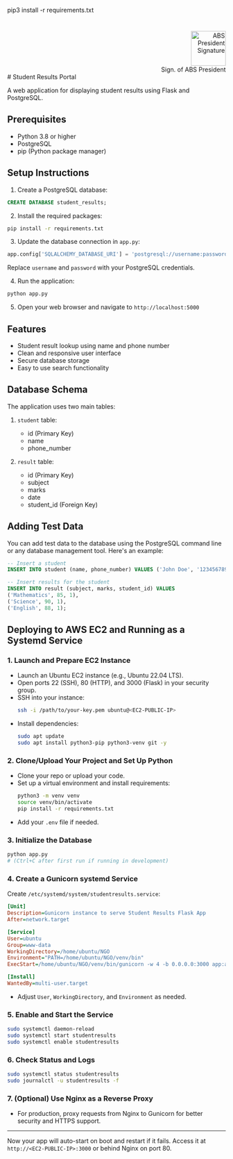 pip3 install -r requirements.txt<!-- Other result content -->

<div style="text-align: right; margin-top: 40px;">
    <div>
        <img src="{{ url_for('static', filename='signature_abs_president.jpg') }}" alt="ABS President Signature" style="height:80px;">
    </div>
    <div>
        <span>Sign. of ABS President</span>
    </div>
</div># Student Results Portal

A web application for displaying student results using Flask and PostgreSQL.

## Prerequisites

- Python 3.8 or higher
- PostgreSQL
- pip (Python package manager)

## Setup Instructions

1. Create a PostgreSQL database:
```sql
CREATE DATABASE student_results;
```

2. Install the required packages:
```bash
pip install -r requirements.txt
```

3. Update the database connection in `app.py`:
```python
app.config['SQLALCHEMY_DATABASE_URI'] = 'postgresql://username:password@localhost/student_results'
```
Replace `username` and `password` with your PostgreSQL credentials.

4. Run the application:
```bash
python app.py
```

5. Open your web browser and navigate to `http://localhost:5000`

## Features

- Student result lookup using name and phone number
- Clean and responsive user interface
- Secure database storage
- Easy to use search functionality

## Database Schema

The application uses two main tables:

1. `student` table:
   - id (Primary Key)
   - name
   - phone_number

2. `result` table:
   - id (Primary Key)
   - subject
   - marks
   - date
   - student_id (Foreign Key)

## Adding Test Data

You can add test data to the database using the PostgreSQL command line or any database management tool. Here's an example:

```sql
-- Insert a student
INSERT INTO student (name, phone_number) VALUES ('John Doe', '1234567890');

-- Insert results for the student
INSERT INTO result (subject, marks, student_id) VALUES 
('Mathematics', 85, 1),
('Science', 90, 1),
('English', 88, 1);
```

## Deploying to AWS EC2 and Running as a Systemd Service

### 1. Launch and Prepare EC2 Instance
- Launch an Ubuntu EC2 instance (e.g., Ubuntu 22.04 LTS).
- Open ports 22 (SSH), 80 (HTTP), and 3000 (Flask) in your security group.
- SSH into your instance:
  ```sh
  ssh -i /path/to/your-key.pem ubuntu@<EC2-PUBLIC-IP>
  ```
- Install dependencies:
  ```sh
  sudo apt update
  sudo apt install python3-pip python3-venv git -y
  ```

### 2. Clone/Upload Your Project and Set Up Python
- Clone your repo or upload your code.
- Set up a virtual environment and install requirements:
  ```sh
  python3 -m venv venv
  source venv/bin/activate
  pip install -r requirements.txt
  ```
- Add your `.env` file if needed.

### 3. Initialize the Database
```sh
python app.py
# (Ctrl+C after first run if running in development)
```

### 4. Create a Gunicorn systemd Service
Create `/etc/systemd/system/studentresults.service`:
```ini
[Unit]
Description=Gunicorn instance to serve Student Results Flask App
After=network.target

[Service]
User=ubuntu
Group=www-data
WorkingDirectory=/home/ubuntu/NGO
Environment="PATH=/home/ubuntu/NGO/venv/bin"
ExecStart=/home/ubuntu/NGO/venv/bin/gunicorn -w 4 -b 0.0.0.0:3000 app:app

[Install]
WantedBy=multi-user.target
```
- Adjust `User`, `WorkingDirectory`, and `Environment` as needed.

### 5. Enable and Start the Service
```sh
sudo systemctl daemon-reload
sudo systemctl start studentresults
sudo systemctl enable studentresults
```

### 6. Check Status and Logs
```sh
sudo systemctl status studentresults
sudo journalctl -u studentresults -f
```

### 7. (Optional) Use Nginx as a Reverse Proxy
- For production, proxy requests from Nginx to Gunicorn for better security and HTTPS support.

---

Now your app will auto-start on boot and restart if it fails. Access it at `http://<EC2-PUBLIC-IP>:3000` or behind Nginx on port 80.